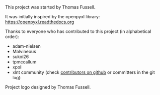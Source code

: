 This project was started by Thomas Fussell.

It was initially inspired by the openpyxl library: https://openpyxl.readthedocs.org

Thanks to everyone who has contributed to this project (in alphabetical order):

* adam-nielsen
* Malvineous
* sukoi26
* tpmccallum
* xpol
* xlnt community (check [contributors on github](https://github.com/xlnt-community/xlnt/graphs/contributors) or committers in the git log)

Project logo designed by Thomas Fussell.
